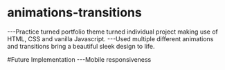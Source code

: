 # animations-transitions
  ---Practice turned portfolio theme turned individual project making use of HTML, CSS and vanilla Javascript.
  ---Used multiple different animations and transitions bring a beautiful sleek design to life.
  
#Future Implementation
  ---Mobile responsiveness
